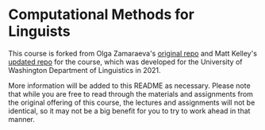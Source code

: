 # Computational Methods for Linguists

This course is forked from Olga Zamaraeva's [original repo](https://github.com/olzama/Ling471) and Matt Kelley's [updated repo](https://github.com/maetshju/Ling471) for the course, which was developed for the University of Washington Department of Linguistics in 2021.

More information will be added to this README as necessary. Please note that while you are free to read through the materials and assignments from the original offering of this course, the lectures and assignments will not be identical, so it may not be a big benefit for you to try to work ahead in that manner.
